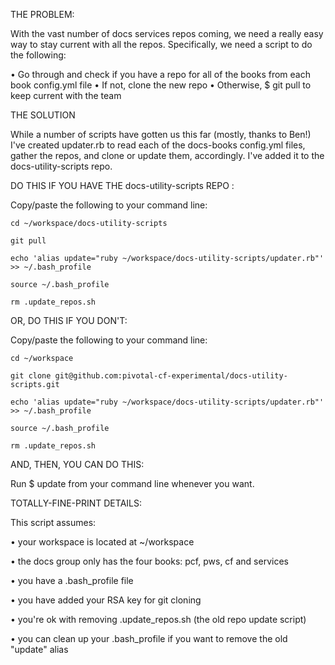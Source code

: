 THE PROBLEM:

With the vast number of docs services repos coming, we need a really easy way to stay current with all the repos. Specifically, we need a script to do the following:

• Go through and check if you have a repo for all of the books from each book config.yml file
• If not, clone the new repo
• Otherwise, $ git pull to keep current with the team

THE SOLUTION

While a number of scripts have gotten us this far (mostly, thanks to Ben!) I've created updater.rb to read each of the docs-books config.yml files, gather the repos, and clone or update them, accordingly. I've added it to the docs-utility-scripts repo. 

DO THIS IF YOU HAVE THE docs-utility-scripts REPO :

Copy/paste the following to your command line:

`cd ~/workspace/docs-utility-scripts`

`git pull`

`echo 'alias update="ruby ~/workspace/docs-utility-scripts/updater.rb"' >> ~/.bash_profile`

`source ~/.bash_profile`

`rm .update_repos.sh`

OR, DO THIS IF YOU DON'T:

Copy/paste the following to your command line:

`cd ~/workspace`

`git clone git@github.com:pivotal-cf-experimental/docs-utility-scripts.git`

`echo 'alias update="ruby ~/workspace/docs-utility-scripts/updater.rb"' >> ~/.bash_profile`

`source ~/.bash_profile`

`rm .update_repos.sh`

AND, THEN, YOU CAN DO THIS:

Run $ update from your command line whenever you want.

TOTALLY-FINE-PRINT DETAILS:

 This script assumes: 
 
• your workspace is located at ~/workspace

• the docs group only has the four books: pcf, pws, cf and services

• you have a .bash_profile file

• you have added your RSA key for git cloning

• you're ok with removing .update_repos.sh (the old repo update script)

• you can clean up your .bash_profile if you want to remove the old "update" alias
